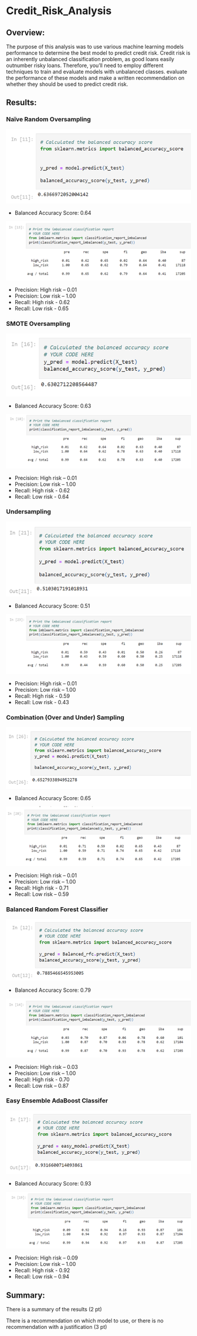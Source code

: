 # Credit_Risk_Analysis

## Overview:

The purpose of this analysis was to use various machine learning models performance to determine the best model to predict credit risk. Credit risk is an inherently unbalanced classification problem, as good loans easily outnumber risky loans. Therefore, you’ll need to employ different techniques to train and evaluate models with unbalanced classes.
evaluate the performance of these models and make a written recommendation on whether they should be used to predict credit risk.

## Results:

### Naïve Random Oversampling

![Alt Text](https://github.com/lauren1478/Credit_Risk_Analysis/blob/main/PNGs/NRS1.PNG)

  -	Balanced Accuracy Score: 0.64

![Alt Text](https://github.com/lauren1478/Credit_Risk_Analysis/blob/main/PNGs/NRS2.PNG)

  - Precision: High risk – 0.01
  - Precision: Low risk – 1.00
  - Recall: High risk - 0.62
  - Recall: Low risk - 0.65

### SMOTE Oversampling

![Alt Text](https://github.com/lauren1478/Credit_Risk_Analysis/blob/main/PNGs/SMOTE1.PNG) 

- Balanced Accuracy Score: 0.63

![Alt Text](https://github.com/lauren1478/Credit_Risk_Analysis/blob/main/PNGs/SMOTE2.PNG) 
	
- Precision: High risk – 0.01
- Precision: Low risk – 1.00
- Recall: High risk - 0.62
- Recall: Low risk - 0.64

### Undersampling

![Alt Text](https://github.com/lauren1478/Credit_Risk_Analysis/blob/main/PNGs/Over1.PNG)  

- Balanced Accuracy Score: 0.51

![Alt Text](https://github.com/lauren1478/Credit_Risk_Analysis/blob/main/PNGs/over2.PNG) 

- Precision: High risk – 0.01
- Precision: Low risk – 1.00
- Recall: High risk - 0.59
- Recall: Low risk - 0.43

### Combination (Over and Under) Sampling

![Alt Text](https://github.com/lauren1478/Credit_Risk_Analysis/blob/main/PNGs/overandunder1.PNG)

- Balanced Accuracy Score: 0.65

![Alt Text](https://github.com/lauren1478/Credit_Risk_Analysis/blob/main/PNGs/overandunder2.PNG) 

- Precision: High risk – 0.01
- Precision: Low risk – 1.00
- Recall: High risk - 0.71
- Recall: Low risk – 0.59

### Balanced Random Forest Classifier

![Alt Text](https://github.com/lauren1478/Credit_Risk_Analysis/blob/main/PNGs/RFM1.PNG)
  
- Balanced Accuracy Score: 0.79

![Alt Text](https://github.com/lauren1478/Credit_Risk_Analysis/blob/main/PNGs/RFM2.PNG) 

- Precision: High risk – 0.03
- Precision: Low risk – 1.00
- Recall: High risk - 0.70
- Recall: Low risk – 0.87

### Easy Ensemble AdaBoost Classifer

![Alt Text](https://github.com/lauren1478/Credit_Risk_Analysis/blob/main/PNGs/Easy1.PNG)

- Balanced Accuracy Score: 0.93

![Alt Text](https://github.com/lauren1478/Credit_Risk_Analysis/blob/main/PNGs/Easy2.PNG) 

- Precision: High risk – 0.09
- Precision: Low risk – 1.00
- Recall: High risk - 0.92
- Recall: Low risk – 0.94

## Summary:
There is a summary of the results (2 pt)

There is a recommendation on which model to use, or there is no recommendation with a justification (3 pt)
